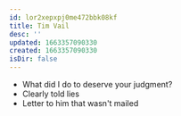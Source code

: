 ```yaml
---
id: lor2xepxpj0me472bbk08kf
title: Tim Vail
desc: ''
updated: 1663357090330
created: 1663357090330
isDir: false
---
```

- What did I do to deserve your judgment?
- Clearly told lies
- Letter to him that wasn't mailed